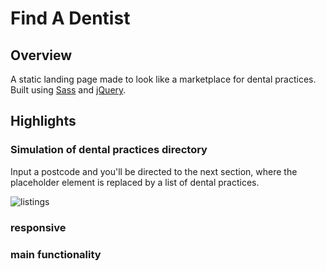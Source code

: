 # Find A Dentist

## Overview
A static landing page made to look like a marketplace for dental practices. Built using [Sass](https://sass-lang.com/) and [jQuery](https://jquery.com/).

## Highlights

### Simulation of dental practices directory
Input a postcode and you'll be directed to the next section, where the placeholder element is replaced by a list of dental practices.

![listings](./demo/listings.gif)



### responsive

### main functionality
